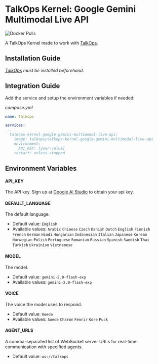 # TalkOps Kernel: Google Gemini Multimodal Live API
![Docker Pulls](https://img.shields.io/docker/pulls/talkops/talkops-kernel-google-gemini-multimodal-live-api)

A TalkOps Kernel made to work with [TalkOps](https://link.talkops.app/talkops).


## Installation Guide

_[TalkOps](https://link.talkops.app/install-talkops) must be installed beforehand._


## Integration Guide

Add the service and setup the environment variables if needed:

_compose.yml_
``` yml
name: talkops

services:
...
  talkops-kernel-google-gemini-multimodal-live-api:
    image: talkops/talkops-kernel-google-gemini-multimodal-live-api
    environment:
      API_KEY: [your-value]
    restart: unless-stopped
```

## Environment Variables

#### API_KEY

The API key. Sign up at [Google AI Studio](https://aistudio.google.com/apikey) to obtain your api key.

#### DEFAULT_LANGUAGE

The default language.
* Default value: `English`
* Available values: `Arabic` `Chinese` `Czech` `Danish` `Dutch` `English` `Finnish` `French` `German` `Hindi` `Hungarian` `Indonesian` `Italian` `Japanese` `Korean` `Norwegian` `Polish` `Portuguese` `Romanian` `Russian` `Spanish` `Swedish` `Thai` `Turkish` `Ukrainian` `Vietnamese`

#### MODEL

The model.
* Default value: `gemini-2.0-flash-exp`
* Available values: `gemini-2.0-flash-exp`

#### VOICE

The voice the model uses to respond.
* Default value: `Aoede`
* Available values: `Aoede` `Charon` `Fenrir` `Kore` `Puck`

#### AGENT_URLS

A comma-separated list of WebSocket server URLs for real-time communication with specified agents.
* Default value: `ws://talkops`
